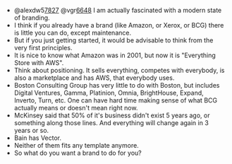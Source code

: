 - @alexdw5[7827](<7827.md>) @vgr[6648](<6648.md>) I am actually fascinated with a modern state of branding. 
- I think if you already have a brand (like Amazon, or Xerox, or BCG) there is little you can do, except maintenance.
- But if you just getting started, it would be advisable to think from the very first principles.
- It is nice to know what Amazon was in 2001, but now it is "Everything Store with AWS". 
- Think about positioning. It sells everything, competes with everybody, is also a marketplace and has AWS, that everybody uses. 
- Boston Consulting Group has very little to do with Boston, but includes Digital Ventures, Gamma, Platinion, Omnia, BrightHouse, Expand, Inverto, Turn, etc. One can have hard time making sense of what BCG actually means or doesn't mean right now. 
- McKinsey said that 50% of it's business didn't exist 5 years ago, or something along those lines. And everything will change again in 3 years or so.
- Bain has Vector.
- Neither of them fits any template anymore.
- So what do you want a brand to do for you?
